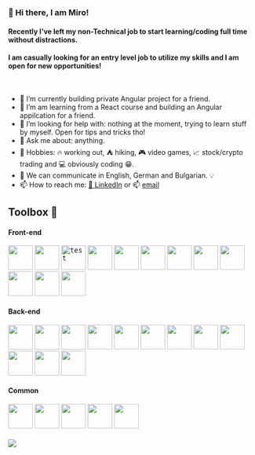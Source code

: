 ### 👋 Hi there, I am Miro!
#### Recently I've left my non-Technical job to start learning/coding full time without distractions. 
#### I am casually looking for an entry level job to utilize my skills and I am open for new opportunities!

<br />

* 🔭 I’m currently building private Angular project for a friend.
* 🌱 I’m am learning from a React course and building an Angular appilcation for a friend.
* 🤔 I’m looking for help with: nothing at the moment, trying to learn stuff by myself. Open for tips and tricks tho! 
* 💬 Ask me about: anything.
* 💖 Hobbies: :fire: working out, :tent: hiking, :video_game: video games, :chart_with_upwards_trend: stock/crypto trading and :computer: obviously coding :grin:.
* 📢 We can communicate in English, German and Bulgarian. 💡 
* 📫 How to reach me: [💼 LinkedIn](https://www.linkedin.com/in/miroslav-ilyovski-2ab573150) or 📫 [email](mailto:ilyovskim@gmail.com)

## Toolbox :toolbox:
#### Front-end
<kbd><img src="https://cdn.worldvectorlogo.com/logos/html-1.svg" width="50" height="50" /></kbd> 
<kbd><img src="https://cdn.worldvectorlogo.com/logos/css-3.svg" width="50" height="50" /></kbd> 
<kbd><img src="https://cdn.worldvectorlogo.com/logos/typescript.svg" alt="test" width="50" height="50"/></kbd>
<kbd><img src="https://cdn.worldvectorlogo.com/logos/logo-javascript.svg" width="50" height="50"/></kbd> 
<kbd><img src="https://cdn.worldvectorlogo.com/logos/angular-icon-1.svg" width="50" height="50" /></kbd>
<kbd><img src="https://cdn.worldvectorlogo.com/logos/material-ui-1.svg" width="50" height="50" /></kbd> 
<kbd><img src="https://cdn.worldvectorlogo.com/logos/rxjs-1.svg" width="50" height="50" /></kbd> 
<kbd><img src="https://cdn.worldvectorlogo.com/logos/npm.svg" width="50" height="50" /></kbd> 
<kbd><img src="https://cdn.worldvectorlogo.com/logos/yarn.svg" width="50" height="50" /></kbd> 
<kbd><img src="https://cdn.worldvectorlogo.com/logos/bootstrap-5-1.svg" width="50" height="50" /></kbd> 
<kbd><img src="https://cdn.worldvectorlogo.com/logos/jasmine-1.svg" width="50" height="50" /></kbd> 
<kbd><img src="https://cdn.worldvectorlogo.com/logos/karma.svg" width="50" height="50" /></kbd> 

#### Back-end
<kbd><img src="https://cdn.worldvectorlogo.com/logos/c--4.svg" width="50" height="50" /></kbd> 
<kbd><img src="https://cdn.worldvectorlogo.com/logos/dot-net-core-7.svg" width="50" height="50" /></kbd> 
<kbd><img src="https://cdn.worldvectorlogo.com/logos/microsoft-sql-server-1.svg" width="50" height="50" /></kbd> 
<kbd><img src="https://codeopinion.com/wp-content/uploads/2017/10/Bitmap-MEDIUM_Entity-Framework-Core-Logo_2colors_Square_Boxed_RGB.png" width="50" height="50" /></kbd> 
<kbd><img src="https://cdn.worldvectorlogo.com/logos/azure-1.svg" width="50" height="50" /></kbd> 
<kbd><img src="https://cdn.worldvectorlogo.com/logos/firebase-1.svg" width="50" height="50" /></kbd> 
<kbd><img src="https://backendless.com/wp-content/uploads/2019/03/square_logo_450x450.png" width="50" height="50" /></kbd> 
<kbd><img src="http://taswar.zeytinsoft.com/wp-content/uploads/2011/03/automapper-logo.jpg" width="50" height="50" /></kbd> 
<kbd><img src="https://cdn.worldvectorlogo.com/logos/stripe-4.svg" width="50" height="50" /></kbd> 
<kbd><img src="https://cdn.worldvectorlogo.com/logos/handlebars.svg" width="50" height="50" /></kbd> 
<kbd><img src="https://cdn.worldvectorlogo.com/logos/jwt-3.svg" width="50" height="50" /></kbd> 
<kbd><img src="https://avatars.githubusercontent.com/u/2092016?s=280&v=4" width="50" height="50" /></kbd> 
#### Common
<kbd><img src="https://cdn.worldvectorlogo.com/logos/json.svg" width="50" height="50" /></kbd> 
<kbd><img src="https://cdn.worldvectorlogo.com/logos/xml-2.svg" width="50" height="50" /></kbd> 
<kbd><img src="https://cdn.worldvectorlogo.com/logos/postman.svg" width="50" height="50" /></kbd> 
<kbd><img src="https://cdn.worldvectorlogo.com/logos/visual-studio-code-1.svg" width="50" height="50" /></kbd> 
<kbd><img src="https://upload.wikimedia.org/wikipedia/commons/thumb/5/59/Visual_Studio_Icon_2019.svg/768px-Visual_Studio_Icon_2019.svg.png?20210214224138" width="50" height="50" /></kbd> 



#### ![](https://komarev.com/ghpvc/?username=milyo001&color=grey)
